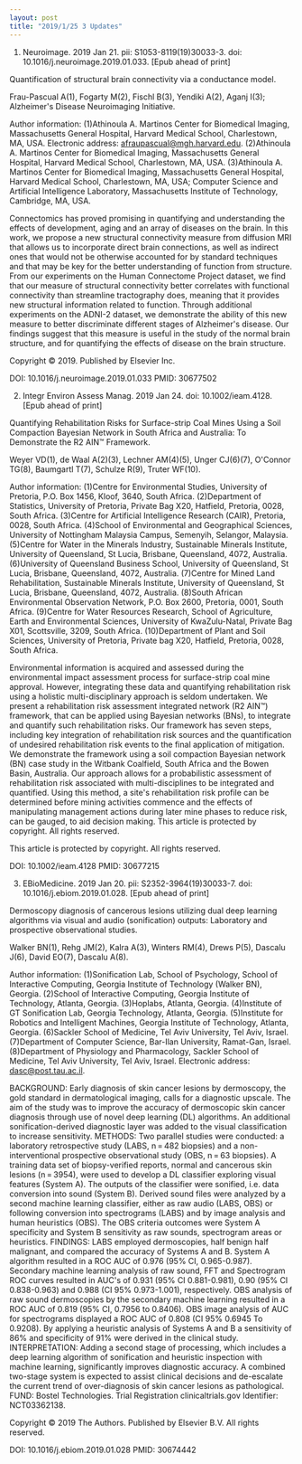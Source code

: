 ```yaml
---
layout: post
title: "2019/1/25 3 Updates"
---
```


1. Neuroimage. 2019 Jan 21. pii: S1053-8119(19)30033-3. doi:
10.1016/j.neuroimage.2019.01.033. [Epub ahead of print]

Quantification of structural brain connectivity via a conductance model.

Frau-Pascual A(1), Fogarty M(2), Fischl B(3), Yendiki A(2), Aganj I(3);
Alzheimer's Disease Neuroimaging Initiative.

Author information: 
(1)Athinoula A. Martinos Center for Biomedical Imaging, Massachusetts General
Hospital, Harvard Medical School, Charlestown, MA, USA. Electronic address:
afraupascual@mgh.harvard.edu.
(2)Athinoula A. Martinos Center for Biomedical Imaging, Massachusetts General
Hospital, Harvard Medical School, Charlestown, MA, USA.
(3)Athinoula A. Martinos Center for Biomedical Imaging, Massachusetts General
Hospital, Harvard Medical School, Charlestown, MA, USA; Computer Science and
Artificial Intelligence Laboratory, Massachusetts Institute of Technology,
Cambridge, MA, USA.

Connectomics has proved promising in quantifying and understanding the effects of
development, aging and an array of diseases on the brain. In this work, we
propose a new structural connectivity measure from diffusion MRI that allows us
to incorporate direct brain connections, as well as indirect ones that would not 
be otherwise accounted for by standard techniques and that may be key for the
better understanding of function from structure. From our experiments on the
Human Connectome Project dataset, we find that our measure of structural
connectivity better correlates with functional connectivity than streamline
tractography does, meaning that it provides new structural information related to
function. Through additional experiments on the ADNI-2 dataset, we demonstrate
the ability of this new measure to better discriminate different stages of
Alzheimer's disease. Our findings suggest that this measure is useful in the
study of the normal brain structure, and for quantifying the effects of disease
on the brain structure.

Copyright © 2019. Published by Elsevier Inc.

DOI: 10.1016/j.neuroimage.2019.01.033 
PMID: 30677502 


2. Integr Environ Assess Manag. 2019 Jan 24. doi: 10.1002/ieam.4128. [Epub ahead of 
print]

Quantifying Rehabilitation Risks for Surface-strip Coal Mines Using a Soil
Compaction Bayesian Network in South Africa and Australia: To Demonstrate the R2 
AIN™ Framework.

Weyer VD(1), de Waal A(2)(3), Lechner AM(4)(5), Unger CJ(6)(7), O'Connor TG(8),
Baumgartl T(7), Schulze R(9), Truter WF(10).

Author information: 
(1)Centre for Environmental Studies, University of Pretoria, P.O. Box 1456,
Kloof, 3640, South Africa.
(2)Department of Statistics, University of Pretoria, Private Bag X20, Hatfield,
Pretoria, 0028, South Africa.
(3)Centre for Artificial Intelligence Research (CAIR), Pretoria, 0028, South
Africa.
(4)School of Environmental and Geographical Sciences, University of Nottingham
Malaysia Campus, Semenyih, Selangor, Malaysia.
(5)Centre for Water in the Minerals Industry, Sustainable Minerals Institute,
University of Queensland, St Lucia, Brisbane, Queensland, 4072, Australia.
(6)University of Queensland Business School, University of Queensland, St Lucia, 
Brisbane, Queensland, 4072, Australia.
(7)Centre for Mined Land Rehabilitation, Sustainable Minerals Institute,
University of Queensland, St Lucia, Brisbane, Queensland, 4072, Australia.
(8)South African Environmental Observation Network, P.O. Box 2600, Pretoria,
0001, South Africa.
(9)Centre for Water Resources Research, School of Agriculture, Earth and
Environmental Sciences, University of KwaZulu-Natal, Private Bag X01,
Scottsville, 3209, South Africa.
(10)Department of Plant and Soil Sciences, University of Pretoria, Private bag
X20, Hatfield, Pretoria, 0028, South Africa.

Environmental information is acquired and assessed during the environmental
impact assessment process for surface-strip coal mine approval. However,
integrating these data and quantifying rehabilitation risk using a holistic
multi-disciplinary approach is seldom undertaken. We present a rehabilitation
risk assessment integrated network (R2 AIN™) framework, that can be applied using
Bayesian networks (BNs), to integrate and quantify such rehabilitation risks. Our
framework has seven steps, including key integration of rehabilitation risk
sources and the quantification of undesired rehabilitation risk events to the
final application of mitigation. We demonstrate the framework using a soil
compaction Bayesian network (BN) case study in the Witbank Coalfield, South
Africa and the Bowen Basin, Australia. Our approach allows for a probabilistic
assessment of rehabilitation risk associated with multi-disciplines to be
integrated and quantified. Using this method, a site's rehabilitation risk
profile can be determined before mining activities commence and the effects of
manipulating management actions during later mine phases to reduce risk, can be
gauged, to aid decision making. This article is protected by copyright. All
rights reserved.

This article is protected by copyright. All rights reserved.

DOI: 10.1002/ieam.4128 
PMID: 30677215 


3. EBioMedicine. 2019 Jan 20. pii: S2352-3964(19)30033-7. doi:
10.1016/j.ebiom.2019.01.028. [Epub ahead of print]

Dermoscopy diagnosis of cancerous lesions utilizing dual deep learning algorithms
via visual and audio (sonification) outputs: Laboratory and prospective
observational studies.

Walker BN(1), Rehg JM(2), Kalra A(3), Winters RM(4), Drews P(5), Dascalu J(6),
David EO(7), Dascalu A(8).

Author information: 
(1)Sonification Lab, School of Psychology, School of Interactive Computing,
Georgia Institute of Technology (Walker BN), Georgia.
(2)School of Interactive Computing, Georgia Institute of Technology, Atlanta,
Georgia.
(3)Hoplabs, Atlanta, Georgia.
(4)Institute of GT Sonification Lab, Georgia Technology, Atlanta, Georgia.
(5)Institute for Robotics and Intelligent Machines, Georgia Institute of
Technology, Atlanta, Georgia.
(6)Sackler School of Medicine, Tel Aviv University, Tel Aviv, Israel.
(7)Department of Computer Science, Bar-Ilan University, Ramat-Gan, Israel.
(8)Department of Physiology and Pharmacology, Sackler School of Medicine, Tel
Aviv University, Tel Aviv, Israel. Electronic address: dasc@post.tau.ac.il.

BACKGROUND: Early diagnosis of skin cancer lesions by dermoscopy, the gold
standard in dermatological imaging, calls for a diagnostic upscale. The aim of
the study was to improve the accuracy of dermoscopic skin cancer diagnosis
through use of novel deep learning (DL) algorithms. An additional
sonification-derived diagnostic layer was added to the visual classification to
increase sensitivity.
METHODS: Two parallel studies were conducted: a laboratory retrospective study
(LABS, n = 482 biopsies) and a non-interventional prospective observational study
(OBS, n = 63 biopsies). A training data set of biopsy-verified reports, normal
and cancerous skin lesions (n = 3954), were used to develop a DL classifier
exploring visual features (System A). The outputs of the classifier were
sonified, i.e. data conversion into sound (System B). Derived sound files were
analyzed by a second machine learning classifier, either as raw audio (LABS, OBS)
or following conversion into spectrograms (LABS) and by image analysis and human 
heuristics (OBS). The OBS criteria outcomes were System A specificity and System 
B sensitivity as raw sounds, spectrogram areas or heuristics.
FINDINGS: LABS employed dermoscopies, half benign half malignant, and compared
the accuracy of Systems A and B. System A algorithm resulted in a ROC AUC of
0.976 (95% CI, 0.965-0.987). Secondary machine learning analysis of raw sound,
FFT and Spectrogram ROC curves resulted in AUC's of 0.931 (95% CI 0.881-0.981),
0.90 (95% CI 0.838-0.963) and 0.988 (CI 95% 0.973-1.001), respectively. OBS
analysis of raw sound dermoscopies by the secondary machine learning resulted in 
a ROC AUC of 0.819 (95% CI, 0.7956 to 0.8406). OBS image analysis of AUC for
spectrograms displayed a ROC AUC of 0.808 (CI 95% 0.6945 To 0.9208). By applying 
a heuristic analysis of Systems A and B a sensitivity of 86% and specificity of
91% were derived in the clinical study.
INTERPRETATION: Adding a second stage of processing, which includes a deep
learning algorithm of sonification and heuristic inspection with machine
learning, significantly improves diagnostic accuracy. A combined two-stage system
is expected to assist clinical decisions and de-escalate the current trend of
over-diagnosis of skin cancer lesions as pathological. FUND: Bostel Technologies.
Trial Registration clinicaltrials.gov Identifier: NCT03362138.

Copyright © 2019 The Authors. Published by Elsevier B.V. All rights reserved.

DOI: 10.1016/j.ebiom.2019.01.028 
PMID: 30674442 


